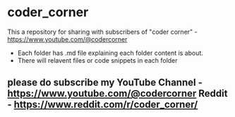 # coder_corner
This a repository for sharing with subscribers of  "coder corner" - https://www.youtube.com/@codercorner

- Each folder has .md file explaining each folder content is about.
- There will relavent files or code snippets in each folder
## please do subscribe my **YouTube Channel** - https://www.youtube.com/@codercorner  **Reddit** - https://www.reddit.com/r/coder_corner/
